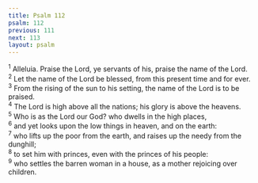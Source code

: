 ```yaml
---
title: Psalm 112
psalm: 112
previous: 111
next: 113
layout: psalm
---
```

<div class="psalm-verse"><sup class="verse-number">1</sup> Alleluia. Praise the Lord, ye servants of his, praise the name of the Lord. </div><div class="psalm-verse"><sup class="verse-number">2</sup> Let the name of the Lord be blessed, from this present time and for ever. </div><div class="psalm-verse"><sup class="verse-number">3</sup> From the rising of the sun to his setting, the name of the Lord is to be praised. </div><div class="psalm-verse"><sup class="verse-number">4</sup> The Lord is high above all the nations; his glory is above the heavens. </div><div class="psalm-verse"><sup class="verse-number">5</sup> Who is as the Lord our God? who dwells in the high places, </div><div class="psalm-verse"><sup class="verse-number">6</sup> and yet looks upon the low things in heaven, and on the earth: </div><div class="psalm-verse"><sup class="verse-number">7</sup> who lifts up the poor from the earth, and raises up the needy from the dunghill; </div><div class="psalm-verse"><sup class="verse-number">8</sup> to set him with princes, even with the princes of his people: </div><div class="psalm-verse"><sup class="verse-number">9</sup> who settles the barren woman in a house, as a mother rejoicing over children. </div>